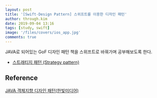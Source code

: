 ```yaml
---
layout: post
title: '[Swift-Design Pattern] 스위프트를 이용한 디자인 패턴'
author: through.kim
date: 2019-09-04 13:16
tags: [study, swift]
image: '/files/covers/ios_app.jpg'
comments: true
---
```


JAVA로 되어있는 GoF 디자인 패턴 책을 스위프트로 바꿔가며 공부해보도록 한다.

- [스트래티지 패턴 (Strategy pattern) ](/2019/09/04/swift-strategy/)

## Reference

[JAVA 객체지향 디자인 패턴(한빛미디어)](http://www.kyobobook.co.kr/product/detailViewKor.laf?mallGb=KOR&ejkGb=KOR&barcode=9788968480911&orderClick=JAj)